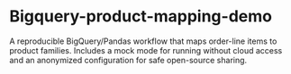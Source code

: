 # Bigquery-product-mapping-demo
A reproducible BigQuery/Pandas workflow that maps order-line items to product families. Includes a mock mode for running without cloud access and an anonymized configuration for safe open-source sharing.
